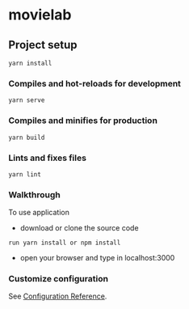 # movielab

## Project setup
```
yarn install
```

### Compiles and hot-reloads for development
```
yarn serve
```

### Compiles and minifies for production
```
yarn build
```

### Lints and fixes files
```
yarn lint
```

### Walkthrough
To use application  
- download or clone the source code  
```
run yarn install or npm install
```

- open your browser and type in localhost:3000

### Customize configuration
See [Configuration Reference](https://cli.vuejs.org/config/).

